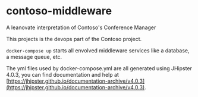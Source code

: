 # contoso-middleware
A leanovate interpretation of Contoso's Conference Manager

This projects is the devops part of the Contoso project.

`docker-compose up` starts all envolved middleware services like a database, a message queue, etc.

The yml files used by docker-compose.yml are all generated using JHipster 4.0.3, you can find documentation and help at [https://jhipster.github.io/documentation-archive/v4.0.3](https://jhipster.github.io/documentation-archive/v4.0.3).
